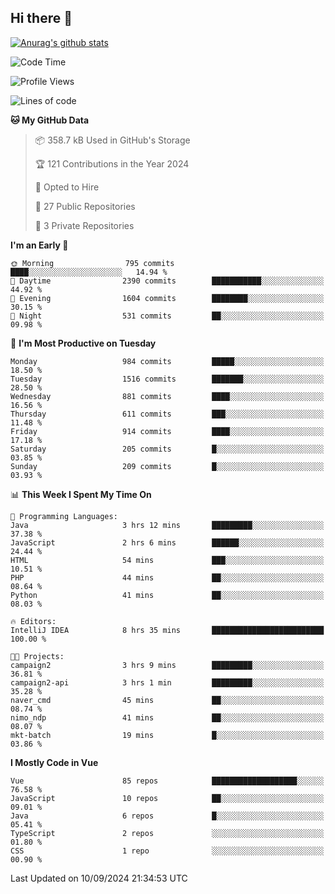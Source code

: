 ## Hi there 👋

[![Anurag's github stats](https://github-readme-stats.vercel.app/api?username=Songwonseok)](https://github.com/anuraghazra/github-readme-stats)



<!--START_SECTION:waka-->
![Code Time](http://img.shields.io/badge/Code%20Time-3%2C042%20hrs%2035%20mins-blue)

![Profile Views](http://img.shields.io/badge/Profile%20Views-0-blue)

![Lines of code](https://img.shields.io/badge/From%20Hello%20World%20I%27ve%20Written-34.8%20million%20lines%20of%20code-blue)

**🐱 My GitHub Data** 

> 📦 358.7 kB Used in GitHub's Storage 
 > 
> 🏆 121 Contributions in the Year 2024
 > 
> 💼 Opted to Hire
 > 
> 📜 27 Public Repositories 
 > 
> 🔑 3 Private Repositories 
 > 
**I'm an Early 🐤** 

```text
🌞 Morning                795 commits         ████░░░░░░░░░░░░░░░░░░░░░   14.94 % 
🌆 Daytime                2390 commits        ███████████░░░░░░░░░░░░░░   44.92 % 
🌃 Evening                1604 commits        ████████░░░░░░░░░░░░░░░░░   30.15 % 
🌙 Night                  531 commits         ██░░░░░░░░░░░░░░░░░░░░░░░   09.98 % 
```
📅 **I'm Most Productive on Tuesday** 

```text
Monday                   984 commits         █████░░░░░░░░░░░░░░░░░░░░   18.50 % 
Tuesday                  1516 commits        ███████░░░░░░░░░░░░░░░░░░   28.50 % 
Wednesday                881 commits         ████░░░░░░░░░░░░░░░░░░░░░   16.56 % 
Thursday                 611 commits         ███░░░░░░░░░░░░░░░░░░░░░░   11.48 % 
Friday                   914 commits         ████░░░░░░░░░░░░░░░░░░░░░   17.18 % 
Saturday                 205 commits         █░░░░░░░░░░░░░░░░░░░░░░░░   03.85 % 
Sunday                   209 commits         █░░░░░░░░░░░░░░░░░░░░░░░░   03.93 % 
```


📊 **This Week I Spent My Time On** 

```text
💬 Programming Languages: 
Java                     3 hrs 12 mins       █████████░░░░░░░░░░░░░░░░   37.38 % 
JavaScript               2 hrs 6 mins        ██████░░░░░░░░░░░░░░░░░░░   24.44 % 
HTML                     54 mins             ███░░░░░░░░░░░░░░░░░░░░░░   10.51 % 
PHP                      44 mins             ██░░░░░░░░░░░░░░░░░░░░░░░   08.64 % 
Python                   41 mins             ██░░░░░░░░░░░░░░░░░░░░░░░   08.03 % 

🔥 Editors: 
IntelliJ IDEA            8 hrs 35 mins       █████████████████████████   100.00 % 

🐱‍💻 Projects: 
campaign2                3 hrs 9 mins        █████████░░░░░░░░░░░░░░░░   36.81 % 
campaign2-api            3 hrs 1 min         █████████░░░░░░░░░░░░░░░░   35.28 % 
naver_cmd                45 mins             ██░░░░░░░░░░░░░░░░░░░░░░░   08.74 % 
nimo_ndp                 41 mins             ██░░░░░░░░░░░░░░░░░░░░░░░   08.07 % 
mkt-batch                19 mins             █░░░░░░░░░░░░░░░░░░░░░░░░   03.86 % 
```

**I Mostly Code in Vue** 

```text
Vue                      85 repos            ███████████████████░░░░░░   76.58 % 
JavaScript               10 repos            ██░░░░░░░░░░░░░░░░░░░░░░░   09.01 % 
Java                     6 repos             █░░░░░░░░░░░░░░░░░░░░░░░░   05.41 % 
TypeScript               2 repos             ░░░░░░░░░░░░░░░░░░░░░░░░░   01.80 % 
CSS                      1 repo              ░░░░░░░░░░░░░░░░░░░░░░░░░   00.90 % 
```




 Last Updated on 10/09/2024 21:34:53 UTC
<!--END_SECTION:waka-->
